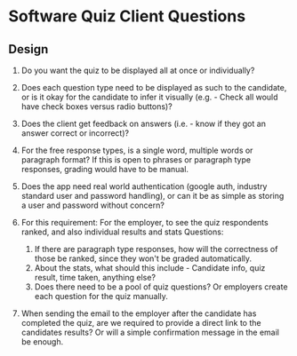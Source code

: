 # Software Quiz Client Questions

## Design

1. Do you want the quiz to be displayed all at once or individually?
2. Does each question type need to be displayed as such to the candidate, or is it okay for the candidate to infer it visually (e.g. - Check all would have check boxes versus radio buttons)?
3. Does the client get feedback on answers (i.e. - know if they got an answer correct or incorrect)?
4. For the free response types, is a single word, multiple words or paragraph format? If this is open to phrases or paragraph type responses, grading would have to be manual.
5. Does the app need real world authentication (google auth, industry standard user and password handling), or can it be as simple as storing a user and password without concern?

6. For this requirement:
   For the employer, to see the quiz respondents ranked, and also individual results and stats
   Questions:
   1. If there are paragraph type responses, how will the correctness of those be ranked, since they won't be graded automatically.
   2. About the stats, what should this include - Candidate info, quiz result, time taken, anything else?
   3. Does there need to be a pool of quiz questions? Or employers create each question for the quiz manually.
7. When sending the email to the employer after the candidate has completed the quiz, are we required to provide a direct link to the candidates results? Or will a simple confirmation message in the email be enough.
